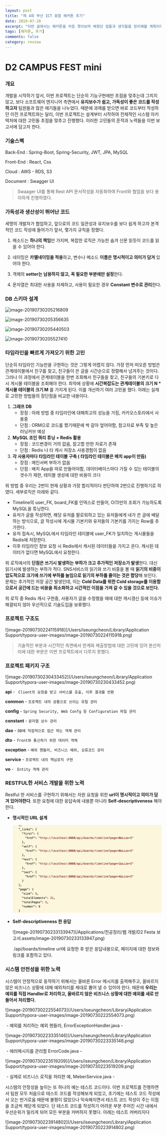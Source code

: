 ```yaml
---
layout: post
title: "제 4회 부산 ICT 융합 해커톤 후기"
date: 2019-07-28
excerpt: "이번 글에서는 해커톤을 처음 겪어보며 배웠던 점들과 생각들을 정리해볼 계획이다.  "
tags: [해커톤, 후기]
comments: false
category: review
---
```

# **D2 CAMPUS FEST mini**



### 개요

개발을 시작하기 앞서,  이번 프로젝트는 단순히 기능구현에만 초점을 맞추는데 그치지 않고, 보다 소프트웨어 엔지니어 측면에서 **유지보수가 쉽고, 가독성이 좋은 코드를 작성하고자** 팀원들과 많은 애기들을 나누었다. 때문에 과제를 받으면 바로 코드부터 작성하던 이전 프로젝트와는 달리, 이번 프로젝트는 설계부터 시작하여 전체적인 시스템 아키텍처에 대한 고민들 초점을 맞추고 진행했다.  이러한 고민들의 흔적과 노력들을 이번 보고서에 담고자 한다. 



### 기술스펙

Back-End : Spring-Boot, Spring-Security,  JWT,  JPA, MySQL

Front-End : React, Css

Cloud : AWS - RDS, S3

Document : Swagger UI

> Swaager UI를 통해 Rest API 문서작성을 자동화하여 Front와 협업을 보다 용이하게 진행하였다.





### 가독성과 생산성이 뛰어난 코드

세명의 개발자가 협업하고, 앞으로의 코드 일관성과 유지보수를 보다 쉽게 하고자 본격적인 코드 작성에 들어가기 앞서, 몇가지 규칙을 정했다.

1. 메소드는 **하나의 책임**만 가지며, 복잡한 로직은 가능한 숨겨 신문 읽듯이 코드를 읽을 수 있어야 한다.
2. 네이밍은 **카멜네이밍을 적용**하고, 변수나 메소드 **이름은 명시적이고 의미가 담겨** 있어야 한다.
3. 객체의 **setter는 남용하지 않고, 꼭 필요한 부분에만 설정**한다.

4. 문자열은 최대한 사용을 자제하고, 사용이 필요한 경우 **Constant 변수로 관리**한다.















### DB 스키마 설계

![image-20190730205216809](/Users/iseungcheon/Library/Application%20Support/typora-user-images/image-20190730205216809.png)

![image-20190730205356635](/Users/iseungcheon/Library/Application%20Support/typora-user-images/image-20190730205356635.png)

![image-20190730205440503](/Users/iseungcheon/Library/Application%20Support/typora-user-images/image-20190730205440503.png)

![image-20190730205527410](/Users/iseungcheon/Library/Application%20Support/typora-user-images/image-20190730205527410.png)



### 타임라인을 빠르게 가져오기 위한 고민

단순히 타임라인 기능만을 구현하는 것은 그렇게 어렵지 않다. 가장 먼저 떠오른 방법은 관계테이블에서 친구를 찾고, 친구들이 쓴 글을 시간순으로 정렬해서 넘겨주는 것이다. 그러나 이 과정에서 관계테이블을 한번 조회해서 친구들을 찾고, 친구들의 기본키로 다시 게시물 테이블을 조회해야 한다. 최악에 상황에 **시간복잡도는 관계테이블의 크기 N * 게시물 테이블의 크기 M** 를 가지게 된다. 이를 개선하기 여러 고민을 했다.  아래는 실제로 고민한 방법들의 장단점을 비교한 내용이다.

1. **그래프 DB**
   + 장점 : 아래 방법 중 타임라인에 대해최고의 성능을 가짐, 카카오스토리에서 사용중
   + 단점 : ORM으로 코드를 짰기때문에 싹 갈아 엎어야함,  참고자료 부족 및 높은 러닝커브 예상
2. **MySQL 조인 쿼리 튜닝 + Redis 활용**
   + 장점 : 코드변경이 거의 없음, 참고할 만한 자료가 존재
   + 단점 : Redis 나 타 캐시 저장소 사용경험이 없음 
3. **각 사용자마다 타임라인 테이블 구축 ( 타임라인 테이블은 배치 app이 만듬)**
   + 장점 : 메인서버 부하가 없음
   + 단점 : 배치 App을 따로 만들어야함,  데이터베이스마다 가질 수 있는 테이블의 갯수가 제한, 테이블 생성에 대한 비용이 크다

위 방법 중 우리는 2번이 현재 상황과 가장 합리적이다 판단하여 2번으로 진행하기로 하였다. 세부로직은 아래와 같다.

+ Timeline의 user_FK, board_FK를 인덱스로 만들어, O(1)만의 조회가 가능하도록 MySQL을 튜닝한다.
+ 유저가 글을 작성하면, 해당 유저를 팔로워하고 있는 유저들에게 내가 쓴 글에 배달하는 방식으로, 글 작성시에 게시물 기본키와 유저들의 기본키를 가지는 Row를 추가한다. 
+ 유저 접속시, MySQL에서 타임라인 테이블에 user_FK가 일치하는 게시물들을 Redis에 저장한다.
+ 이후 타임라인 정보 요청 시 Redis에서 캐시된 데이터들을 가지고 온다. 캐시된 데이터가 없다면 MySQL에서 요청한다. 

위 로직에서의 **단점은 쓰기시 발생하는 부하가 크고 추가적인 저장소가 발생**한다. 대신 읽기시에 발생하는 부하가 적다. SNS서비스의 읽기와 쓰기 비중을 볼 때 **읽기의 비중이 압도적으로 크기에 쓰기에 부하를 늘임으로 읽기의 부하를 줄이는 것은 합당**해 보인다. 문제는 추가적인 저장 공간 발생인데, 이는 **Cold Data를 위한 Cold storage를 이용함으로서 공간에 드는 비용을 최소화하고 시간적인 이점을 가져 갈 수 있을 것으로 보인다.**

위 로직 중 Redis 캐시 구현중,  사용자가 글을 수정했을 때에 대한 캐시갱신 등에 이슈가 해결되지 않아 우선적으로 기술도입을 보류했다.





### 프로젝트 구조도

![image-20190730224115918](/Users/iseungcheon/Library/Application Support/typora-user-images/image-20190730224115918.png)

> 기술적인 부분과 시간적인 측면에서 한계와 제출방법에 대한 고민에 있어 분산처리에 대한 부분은 이번 프로젝트에서 다루지 못했다.



### 프로젝트 패키지 구조

![image-20190730230433452](/Users/iseungcheon/Library/Application Support/typora-user-images/image-20190730230433452.png)

**api** -   ` Client의 요청을 받고 서비스를 호출, 이후 결과를 반환`

**common** -  `프로젝트 내의 공통으로 쓰이는 유틸 관리`

**config** -  `Spring Security, Web Confg 등 Configuration 파일 관리`

**constant**  -  `문자열 상수 관리`

**dao** - `DB에 직접적으로 접근 하는 객체 관리`

**dto** - `front와 통신하기 위한 데이터 객체`

**exception** - `예외 핸들러, 비즈니스 예외, 오류코드 관리 `

**service** - `프로젝트 내의 핵심로직 구현`

**vo** - ` Entity 객체 관리`



### RESTFUL한 서비스 개발을 위한 노력

Restful 한 서비스를 구현하기 위해서는 자원 요청을 위한 **url이 명시적이고 의미가 담겨 있어야한다**. 또한 요청에 대한 응답속에   내용뿐 아니라  **Self-descriptiveness** 해야한다. 

+ **명시적인 URL 설계**

  ![image-20190730214828264](/assets/img/image-20190730233050659.png)



+ **Self-descriptiveness 한 응답**

  ![image-20190730233133947](/Applications/전공정리/웹 개발/D2 Festa 보고서.assets/image-20190730233133947.png)

  ​		/api/boards/timeline url에 요청한 후 받은 응답내용으로, 페이지에 대한 정보와 링크를 포함하고 있다.









### 시스템 안전성을 위한 노력

시스템이 안정적으로 동작하기 위해서는 올바른 Error 메시지를 출력해주고, 올바르지 않은 비즈니스 상황에 대해 예외처리를 제대로 뿜어 낼 수 있어야 한다. 때문에 **우리는 예외를 직접 Handler로 처리하고,  올바르지 않은 비즈니스 상황에 대한 예외를 새로 만들어서 처리했다.** 



![image-20190730222554073](/Users/iseungcheon/Library/Application Support/typora-user-images/image-20190730222554073.png)

​											- 예외를 처리하는 예외 핸들러, ErrorExceptionHandler.java - 

![image-20190730223335146](/Users/iseungcheon/Library/Application Support/typora-user-images/image-20190730223335146.png)

​															- 에러메시지를 관리할 ErrorCode.java - 

![image-20190730223519209](/Users/iseungcheon/Library/Application Support/typora-user-images/image-20190730223519209.png)

​												- 실제로 비즈니스 로직을 처리한 예, MeberService.java -



시스템의 안정성을 높이는 또 하나의 예는 테스트 코드이다. 이번 프로젝트를 진행하면서 팀원 모두 처음으로 테스트 코드를 작성해보게 되었고, 초기에는 테스트 코드 작성에서 오는 번거로움 때문에 불평이 많았으나 익숙해지면서 테스트 코드 작성이 주는 이점을 조금씩 깨닫게 되었다. 단 테스트 코드를 작성하기 어려운 부분 주어진 시간 내에서 우선순위가 밀리게 되어 모든 부분을 커버하지 못했다. 아래는 테스트 커버리지다

![image-20190730223914802](/Users/iseungcheon/Library/Application Support/typora-user-images/image-20190730223914802.png)

